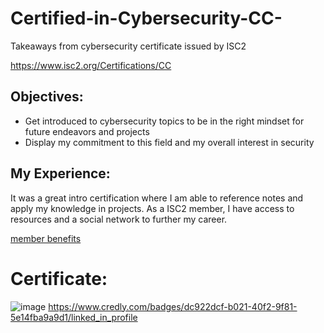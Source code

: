# Certified-in-Cybersecurity-CC-
Takeaways from cybersecurity certificate issued by ISC2

https://www.isc2.org/Certifications/CC

## Objectives:
- Get introduced to cybersecurity topics to be in the right mindset for future endeavors and projects
- Display my commitment to this field and my overall interest in security

## My Experience:
It was a great intro certification where I am able to reference notes and apply my knowledge in projects. As a ISC2 member, I have access to resources and a social network to further my career.

[member benefits](https://www.isc2.org/members)

# Certificate:
![image](https://github.com/Dyang0/Certified-in-Cybersecurity-CC-/assets/70818105/d0bfbdc5-fad0-41f3-9fbb-e94ce58c348a)
https://www.credly.com/badges/dc922dcf-b021-40f2-9f81-5e14fba9a9d1/linked_in_profile
